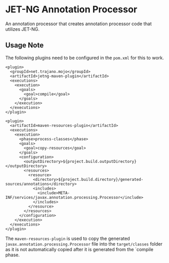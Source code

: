 JET-NG Annotation Processor 
===========================

An annotation processor that creates annotation processor code that utilizes 
JET-NG.

## Usage Note

The following plugins need to be configured in the `pom.xml` for this to work.

    <plugin>
      <groupId>net.trajano.mojo</groupId>
      <artifactId>jetng-maven-plugin</artifactId>
      <executions>
        <execution>
          <goals>
            <goal>compile</goal>
          </goals>
        </execution>
      </executions>
    </plugin>

    <plugin>
      <artifactId>maven-resources-plugin</artifactId>
      <executions>
        <execution>
          <phase>process-classes</phase>
          <goals>
            <goal>copy-resources</goal>
          </goals>
          <configuration>
            <outputDirectory>${project.build.outputDirectory}</outputDirectory>
            <resources>
              <resource>
                <directory>${project.build.directory}/generated-sources/annotations</directory>
                <includes>
                  <include>META-INF/services/javax.annotation.processing.Processor</include>
                </includes>
              </resource>
            </resources>
          </configuration>
        </execution>
      </executions>
    </plugin>

The `maven-resources-plugin` is used to copy the generated
`javax.annotation.processing.Processor` file into the `target/classes` 
folder as it is not automatically copied after it is generated from the `compile
phase.
  
